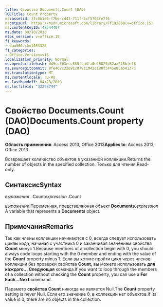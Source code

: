 ```yaml
---
title: Свойство Documents.Count (DAO)
TOCTitle: Count Property
ms:assetid: 3fc0b1e6-f7be-cd43-711f-5cf5763fe7f6
ms:mtpsurl: https://msdn.microsoft.com/library/Ff192858(v=office.15)
ms:contentKeyID: 48544407
ms.date: 09/18/2015
mtps_version: v=office.15
f1_keywords:
- dao360.chm1053325
f1_categories:
- Office.Version=v15
localization_priority: Normal
ms.openlocfilehash: dd9cc563ecc885fca4fa0ef5829d82aa2f8bfef6
ms.sourcegitcommit: 8fe462c32b91c87911942c188f3445e85a54137c
ms.translationtype: MT
ms.contentlocale: ru-RU
ms.lasthandoff: 04/23/2019
ms.locfileid: "32293744"
---
```

# <a name="documentscount-property-dao"></a><span data-ttu-id="d667f-102">Свойство Documents.Count (DAO)</span><span class="sxs-lookup"><span data-stu-id="d667f-102">Documents.Count property (DAO)</span></span>


<span data-ttu-id="d667f-103">**Область применения**: Access 2013, Office 2013</span><span class="sxs-lookup"><span data-stu-id="d667f-103">**Applies to**: Access 2013, Office 2013</span></span>

<span data-ttu-id="d667f-104">Возвращает количество объектов в указанной коллекции.</span><span class="sxs-lookup"><span data-stu-id="d667f-104">Returns the number of objects in the specified collection.</span></span> <span data-ttu-id="d667f-105">Только для чтения.</span><span class="sxs-lookup"><span data-stu-id="d667f-105">Read-only.</span></span>

## <a name="syntax"></a><span data-ttu-id="d667f-106">Синтаксис</span><span class="sxs-lookup"><span data-stu-id="d667f-106">Syntax</span></span>

<span data-ttu-id="d667f-107">*выражения* . Count</span><span class="sxs-lookup"><span data-stu-id="d667f-107">*expression* .Count</span></span>

<span data-ttu-id="d667f-108">*выражение* Переменная, представляюная объект **Documents.**</span><span class="sxs-lookup"><span data-stu-id="d667f-108">*expression* A variable that represents a **Documents** object.</span></span>

## <a name="remarks"></a><span data-ttu-id="d667f-109">Примечания</span><span class="sxs-lookup"><span data-stu-id="d667f-109">Remarks</span></span>

<span data-ttu-id="d667f-110">Так как члены коллекции начинаются с 0, всегда следует использовать циклы кода, начиная с участника 0 и заканчивая значением свойства **Count** минус 1.</span><span class="sxs-lookup"><span data-stu-id="d667f-110">Because members of a collection begin with 0, you should always code loops starting with the 0 member and ending with the value of the **Count** property minus 1.</span></span> <span data-ttu-id="d667f-111">Если вы хотите пройти цикл через членов коллекции без проверки свойства **Count,** вы можете использовать **для каждого... Следующая** команда.</span><span class="sxs-lookup"><span data-stu-id="d667f-111">If you want to loop through the members of a collection without checking the **Count** property, you can use a **For Each...Next** command.</span></span>

<span data-ttu-id="d667f-112">Параметр **свойства Count** никогда не является Null.</span><span class="sxs-lookup"><span data-stu-id="d667f-112">The **Count** property setting is never Null.</span></span> <span data-ttu-id="d667f-113">Если его значение 0, в коллекции нет объектов.</span><span class="sxs-lookup"><span data-stu-id="d667f-113">If its value is 0, there are no objects in the collection.</span></span>

